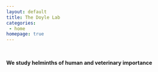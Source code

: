 ```yaml
---
layout: default
title: The Doyle Lab
categories:
 - home
homepage: true
---
```


<br>

**We study helminths of human and veterinary importance**

